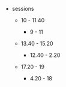 - sessions
	 - 10 - 11.40
		 - 9 - 11

	 - 13.40 - 15.20
		 - 12.40 - 2.20

	 - 17.20 - 19
		 - 4.20 - 18
